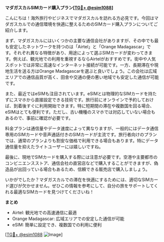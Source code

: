 **マダガスカルSIMカード購入プラン[[TG💪+ @esim1088](https://t.me/s/esim1088)]**

こんにちは！海外旅行やビジネスでマダガスカルを訪れる方必見です。今回はマダガスカルでの通信環境を快適に整えるためのSIMカード購入プランについてご紹介します。

まず、マダガスカルにはいくつかの主要な通信会社がありますが、その中でも最も安定したネットワークを持つのは「Airtel」と「Orange Madagascar」です。それぞれ異なる特徴があり、用途によって選ぶSIMカードが変わってきます。例えば、観光地での利用を重視するならAirtelがおすすめです。街中や人気スポットでは非常に高速なインターネット接続が可能です。一方、長期滞在や現地生活を送る方はOrange Madagascarを選ぶと良いでしょう。この会社は広域エリアでの通信品質が高く、田舎や交通の便の悪い地域でも安定した通信が可能です。

また、最近ではeSIMも注目されています。eSIMとは物理的なSIMカードを持たずにスマホから直接設定できる技術です。旅行前にオンラインで予約しておけば、到着後すぐに利用開始できます。特に短期間の滞在や複数国を回る場合、eSIMはとても便利です。ただし、古い機種のスマホでは対応していない場合もあるので、事前に確認が必要です。

料金プランは通信量やデータ速度によって異なりますが、一般的にはデータ通信専用のSIMカードや音声通話付きのSIMカードが主流です。旅行者向けのプランでは、通常のプランよりも割安な価格で利用できる場合もあります。特にデータ通信量を抑えたライトユーザーには嬉しいですね。

最後に、現地でSIMカードを購入する際には注意が必要です。空港や主要都市のコンビニエンスストア、通信会社の直営店などで購入することができますが、偽造品が出回っている場合もあるため、信頼できる販売店で購入しましょう。

いかがでしたか？マダガスカルでの滞在を快適にするためには、適切なSIMカード選びが欠かせません。ぜひこの情報を参考にして、自分の旅をサポートしてくれる最適なSIMカードを見つけてくださいね！

**まとめ**
- Airtel: 観光地での高速通信に最適
- Orange Madagascar: 広域エリアでの安定した通信が可能
- eSIM: 簡単に設定でき、複数国での利用に便利

[[TG💪+ @esim1088](https://t.me/s/esim1088) ![Image](https://i.postimg.cc/Y0z9fWf4/image.png)]